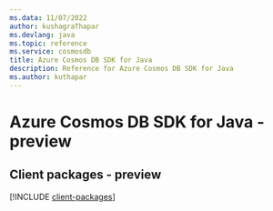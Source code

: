 ```yaml
---
ms.data: 11/07/2022
author: kushagraThapar
ms.devlang: java
ms.topic: reference
ms.service: cosmosdb
title: Azure Cosmos DB SDK for Java
description: Reference for Azure Cosmos DB SDK for Java
ms.author: kuthapar
---
```

# Azure Cosmos DB SDK for Java - preview

## Client packages - preview
[!INCLUDE [client-packages](cosmos-db-client-index.md)]